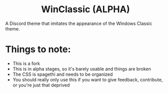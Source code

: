 <h1 align="center">WinClassic (ALPHA)</h1>
A Discord theme that imitates the appearance of the Windows Classic theme.

# Things to note: 
* This is a fork
* This is in alpha stages, so it's barely usable and things are broken
* The CSS is spagethi and needs to be organized
* You should really only use this if you want to give feedback, contribute, or you're just that deprived

